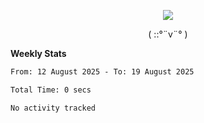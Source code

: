 <p align="center">
<img src= "https://github.com/web-Nuo/web-Nuo/blob/master/assets/88x31button2_magnified.gif?raw=true"/>
</p>
<p align="center">( ::°¨v¨° )</p>

**Weekly Stats**

<!--START_SECTION:waka-->

```txt
From: 12 August 2025 - To: 19 August 2025

Total Time: 0 secs

No activity tracked
```

<!--END_SECTION:waka-->
